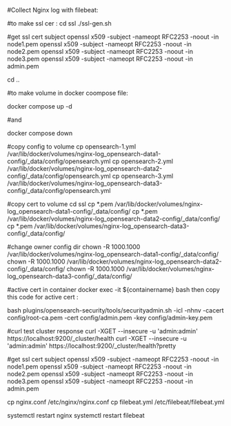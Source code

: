 
#Collect Nginx log with filebeat:


#to make ssl cer :
cd ssl
./ssl-gen.sh

#get ssl cert subject 
openssl x509 -subject -nameopt RFC2253 -noout -in node1.pem
openssl x509 -subject -nameopt RFC2253 -noout -in node2.pem
openssl x509 -subject -nameopt RFC2253 -noout -in node3.pem
openssl x509 -subject -nameopt RFC2253 -noout -in admin.pem

cd ..

#to make volume in docker coompose file:

docker compose up -d

#and 

docker compose down




#copy config to volume
cp opensearch-1.yml /var/lib/docker/volumes/nginx-log_opensearch-data1-config/_data/config/opensearch.yml 
cp opensearch-2.yml /var/lib/docker/volumes/nginx-log_opensearch-data2-config/_data/config/opensearch.yml 
cp opensearch-3.yml /var/lib/docker/volumes/nginx-log_opensearch-data3-config/_data/config/opensearch.yml

#copy cert to volume
cd ssl
cp *.pem /var/lib/docker/volumes/nginx-log_opensearch-data1-config/_data/config/
cp *.pem /var/lib/docker/volumes/nginx-log_opensearch-data2-config/_data/config/
cp *.pem /var/lib/docker/volumes/nginx-log_opensearch-data3-config/_data/config/



#change owner  config dir
chown -R 1000.1000 /var/lib/docker/volumes/nginx-log_opensearch-data1-config/_data/config/
chown -R 1000.1000 /var/lib/docker/volumes/nginx-log_opensearch-data2-config/_data/config/
chown -R 1000.1000 /var/lib/docker/volumes/nginx-log_opensearch-data3-config/_data/config/


#active cert in container
docker exec -it ${containername} bash
then copy this code for active cert :

bash plugins/opensearch-security/tools/securityadmin.sh 
-icl -nhnv -cacert config/root-ca.pem -cert config/admin.pem -key config/admin-key.pem

#curl test cluster response
curl -XGET --insecure -u 'admin:admin' https://localhost:9200/_cluster/health
curl -XGET --insecure -u 'admin:admin' https://localhost:9200/_cluster/health?pretty


#get ssl cert subject 
openssl x509 -subject -nameopt RFC2253 -noout -in node1.pem
openssl x509 -subject -nameopt RFC2253 -noout -in node2.pem
openssl x509 -subject -nameopt RFC2253 -noout -in node3.pem
openssl x509 -subject -nameopt RFC2253 -noout -in admin.pem

cp nginx.conf /etc/nginx/nginx.conf
cp filebeat.yml /etc/filebeat/filebeat.yml

systemctl restart nginx
systemctl restart filebeat
